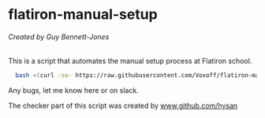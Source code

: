 # flatiron-manual-setup

###### Created by Guy Bennett-Jones

This is a script that automates the manual setup process at Flatiron school. 


```sh
  bash <(curl -so- https://raw.githubusercontent.com/Voxoff/flatiron-manual-setup/master/flatiron-setup.sh)
```
Any bugs, let me know here or on slack.

The checker part of this script was created by www.github.com/hysan
